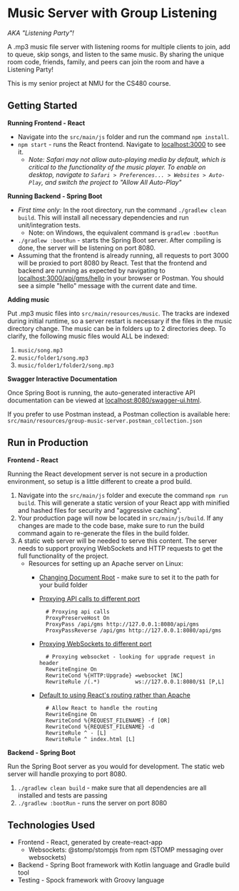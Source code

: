 # Music Server with Group Listening

_AKA "Listening Party"!_

A .mp3 music file server with listening rooms for multiple clients to join, add to queue, skip songs, and listen to the same music. By sharing the unique room code, friends, family, and peers can join the room and have a Listening Party!

This is my senior project at NMU for the CS480 course.

## Getting Started

**Running Frontend - React**

* Navigate into the `src/main/js` folder and run the command `npm install`.
* `npm start` - runs the React frontend. Navigate to [localhost:3000](http://localhost:3000) to see it.
    * _Note: Safari may not allow auto-playing media by default, which is critical to the functionality of the music player. To enable on desktop, navigate to `Safari > Preferences... > Websites > Auto-Play`, and switch the project to "Allow All Auto-Play"_

**Running Backend - Spring Boot**

* _First time only:_ In the root directory, run the command `./gradlew clean build`. This will install all necessary dependencies and run unit/integration tests.
  * Note: on Windows, the equivalent command is `gradlew :bootRun`
* `./gradlew :bootRun` - starts the Spring Boot server. After compiling is done, the server will be listening on port 8080.
* Assuming that the frontend is already running, all requests to port 3000 will be proxied to port 8080 by React. Test that the frontend and backend are running as expected by navigating to [localhost:3000/api/gms/hello](http://localhost:8080/api/gms/hello) in your browser or Postman. You should see a simple "hello" message with the current date and time.

**Adding music**

Put .mp3 music files into `src/main/resources/music`. The tracks are indexed during initial runtime, so a server restart is necessary if the files in the music directory change. The music can be in folders up to 2 directories deep. To clarify, the following music files would ALL be indexed:

1. `music/song.mp3`
2. `music/folder1/song.mp3`
3. `music/folder1/folder2/song.mp3`

**Swagger Interactive Documentation**

Once Spring Boot is running, the auto-generated interactive API documentation can be viewed at [localhost:8080/swagger-ui.html](http://localhost:8080/swagger-ui.html).

If you prefer to use Postman instead, a Postman collection is available here: `src/main/resources/group-music-server.postman_collection.json`

## Run in Production

**Frontend - React**

Running the React development server is not secure in a production environment, so setup is a little different to create a prod build.

1. Navigate into the `src/main/js` folder and execute the command `npm run build`. This will generate a static version of your React app with minified and hashed files for security and "aggressive caching".
2. Your production page will now be located in `src/main/js/build`. If any changes are made to the code base, make sure to run the build command again to re-generate the files in the build folder.
3. A static web server will be needed to serve this content. The server needs to support proxying WebSockets and HTTP requests to get the full functionality of the project. 
    * Resources for setting up an Apache server on Linux:
        * [Changing Document Root](https://askubuntu.com/questions/337874/change-apache-document-root-folder-to-secondary-hard-drive) - make sure to set it to the path for your build folder
        * [Proxying API calls to different port](https://www.digitalocean.com/community/tutorials/how-to-use-apache-as-a-reverse-proxy-with-mod_proxy-on-ubuntu-16-04)
            
                # Proxying api calls
                ProxyPreserveHost On
                ProxyPass /api/gms http://127.0.0.1:8080/api/gms
                ProxyPassReverse /api/gms http://127.0.0.1:8080/api/gms
        
        * [Proxying WebSockets to different port](https://stackoverflow.com/questions/27526281/websockets-and-apache-proxy-how-to-configure-mod-proxy-wstunnel)

                # Proxying websocket - looking for upgrade request in header
                RewriteEngine On
                RewriteCond %{HTTP:Upgrade} =websocket [NC]
                RewriteRule /(.*)           ws://127.0.0.1:8080/$1 [P,L]

        * [Default to using React's routing rather than Apache](https://stackoverflow.com/questions/44038456/how-to-setup-apache-server-for-react-route)

                # Allow React to handle the routing
                RewriteEngine On
                RewriteCond %{REQUEST_FILENAME} -f [OR]
                RewriteCond %{REQUEST_FILENAME} -d
                RewriteRule ^ - [L]
                RewriteRule ^ index.html [L]

**Backend - Spring Boot**

Run the Spring Boot server as you would for development. The static web server will handle proxying to port 8080.

1. `./gradlew clean build` - make sure that all dependencies are all installed and tests are passing
2.  `./gradlew :bootRun` - runs the server on port 8080

## Technologies Used

* Frontend - React, generated by create-react-app
    * Websockets: @stomp/stompjs from npm (STOMP messaging over websockets)
* Backend - Spring Boot framework with Kotlin language and Gradle build tool
* Testing - Spock framework with Groovy language